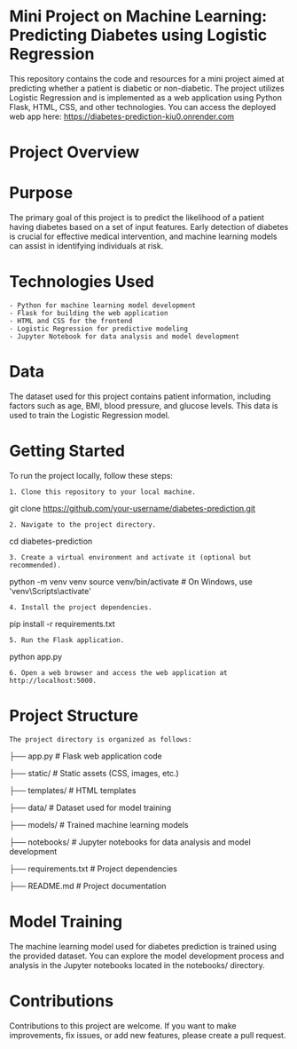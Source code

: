 # Mini Project on Machine Learning: Predicting Diabetes using Logistic Regression

This repository contains the code and resources for a mini project aimed at predicting whether a patient is diabetic or non-diabetic. The project utilizes Logistic Regression and is implemented as a web application using Python Flask, HTML, CSS, and other technologies.
You can access the deployed web app here: https://diabetes-prediction-kiu0.onrender.com

# Project Overview

# Purpose
The primary goal of this project is to predict the likelihood of a patient having diabetes based on a set of input features. Early detection of diabetes is crucial for effective medical intervention, and machine learning models can assist in identifying individuals at risk.

# Technologies Used
    - Python for machine learning model development
    - Flask for building the web application
    - HTML and CSS for the frontend
    - Logistic Regression for predictive modeling
    - Jupyter Notebook for data analysis and model development

# Data
The dataset used for this project contains patient information, including factors such as age, BMI, blood pressure, and glucose levels. This data is used to train the Logistic Regression model.

# Getting Started
To run the project locally, follow these steps:

    1. Clone this repository to your local machine.
git clone https://github.com/your-username/diabetes-prediction.git

    2. Navigate to the project directory.
cd diabetes-prediction

    3. Create a virtual environment and activate it (optional but recommended).
python -m venv venv
source venv/bin/activate  # On Windows, use 'venv\Scripts\activate'

    4. Install the project dependencies.
pip install -r requirements.txt

    5. Run the Flask application.
python app.py

    6. Open a web browser and access the web application at http://localhost:5000.

# Project Structure
    The project directory is organized as follows:

├── app.py               # Flask web application code

├── static/              # Static assets (CSS, images, etc.)

├── templates/           # HTML templates

├── data/                # Dataset used for model training

├── models/              # Trained machine learning models

├── notebooks/           # Jupyter notebooks for data analysis and model development

├── requirements.txt     # Project dependencies

├── README.md            # Project documentation

# Model Training
The machine learning model used for diabetes prediction is trained using the provided dataset. You can explore the model development process and analysis in the Jupyter notebooks located in the notebooks/ directory.

# Contributions
Contributions to this project are welcome. If you want to make improvements, fix issues, or add new features, please create a pull request.
